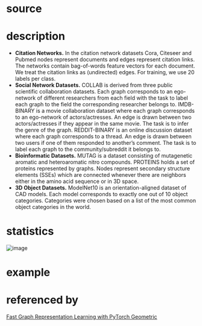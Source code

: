 # source

# description
* **Citation Networks.** In the citation network datasets Cora, Citeseer and Pubmed nodes represent
documents and edges represent citation links. The networks contain bag-of-words feature vectors for
each document. We treat the citation links as (undirected) edges. For training, we use 20 labels per
class.
* **Social Network Datasets.** COLLAB is derived from three public scientific collaboration datasets.
Each graph corresponds to an ego-network of different researchers from each field with the task to
label each graph to the field the corresponding researcher belongs to. IMDB-BINARY is a movie
collaboration dataset where each graph corresponds to an ego-network of actors/actresses. An edge
is drawn between two actors/actresses if they appear in the same movie. The task is to infer the genre
of the graph. REDDIT-BINARY is an online discussion dataset where each graph corresponds to a
thread. An edge is drawn between two users if one of them responded to another’s comment. The
task is to label each graph to the community/subreddit it belongs to.
* **Bioinformatic Datasets.** MUTAG is a dataset consisting of mutagenetic aromatic and heteroaromatic nitro compounds. PROTEINS holds a set of proteins represented by graphs. Nodes represent
secondary structure elements (SSEs) which are connected whenever there are neighbors either in the
amino acid sequence or in 3D space.
* **3D Object Datasets.** ModelNet10 is an orientation-aligned dataset of CAD models. Each model
corresponds to exactly one out of 10 object categories. Categories were chosen based on a list of the
most common object categories in the world.
# statistics
![image](https://user-images.githubusercontent.com/51369075/97122626-3e09de00-1762-11eb-9b28-fa8b30b09a74.png)
# example

# referenced by
[Fast Graph Representation Learning with PyTorch Geometric](https://arxiv.org/pdf/1903.02428v3.pdf)
